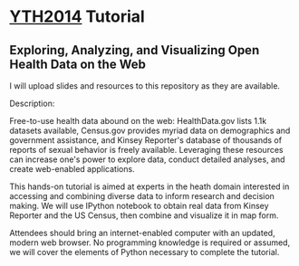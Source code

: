 [YTH2014](http://yth.org/live) Tutorial
==================
Exploring, Analyzing, and Visualizing Open Health Data on the Web
-----------------

I will upload slides and resources to this repository as they are available.

Description: 

Free-to-use health data abound on the web: HealthData.gov lists 1.1k datasets available, Census.gov provides myriad data on demographics and government assistance, and Kinsey Reporter's database of thousands of reports of sexual behavior is freely available. Leveraging these resources can increase one's power to explore data, conduct detailed analyses, and create web-enabled applications. 

This hands-on tutorial is aimed at experts in the heath domain interested in accessing and combining diverse data to inform research and decision making. We will use IPython notebook to obtain real data from Kinsey Reporter and the US Census, then combine and visualize it in map form.

Attendees should bring an internet-enabled computer with an updated, modern web browser. No programming knowledge is required or assumed, we will cover the elements of Python necessary to complete the tutorial.
